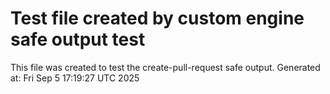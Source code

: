 # Test file created by custom engine safe output test
This file was created to test the create-pull-request safe output.
Generated at: Fri Sep  5 17:19:27 UTC 2025

